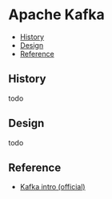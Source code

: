 # Apache Kafka

- [History](#history)
- [Design](#design)
- [Reference](#reference)

## History

todo

## Design

todo

## Reference

- [Kafka intro (official)](https://kafka.apache.org/intro)